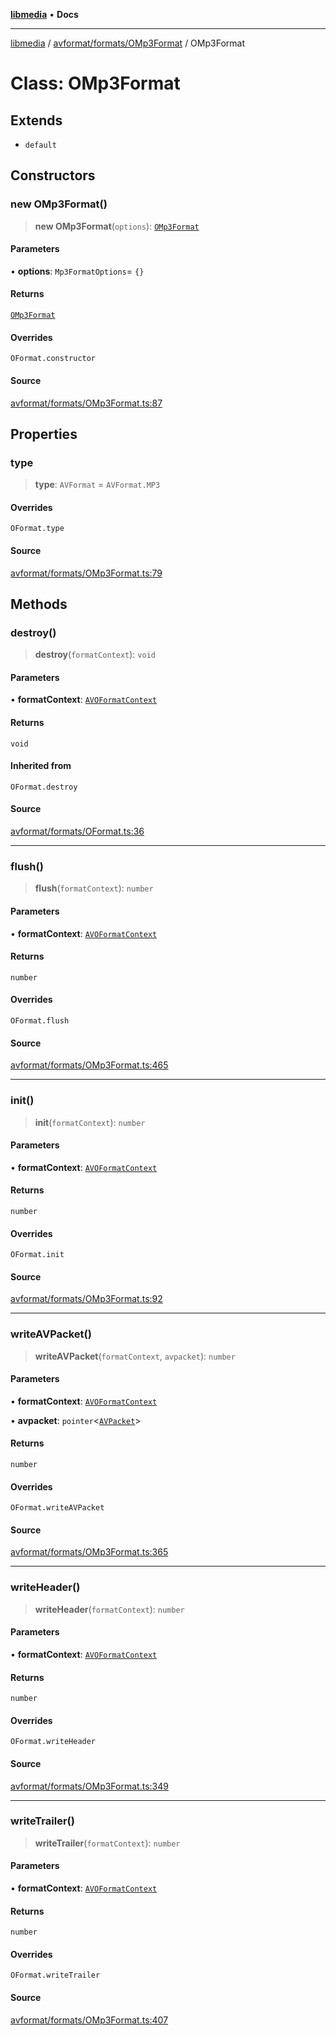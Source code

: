 [**libmedia**](../../../../README.md) • **Docs**

***

[libmedia](../../../../README.md) / [avformat/formats/OMp3Format](../README.md) / OMp3Format

# Class: OMp3Format

## Extends

- `default`

## Constructors

### new OMp3Format()

> **new OMp3Format**(`options`): [`OMp3Format`](OMp3Format.md)

#### Parameters

• **options**: `Mp3FormatOptions`= `{}`

#### Returns

[`OMp3Format`](OMp3Format.md)

#### Overrides

`OFormat.constructor`

#### Source

[avformat/formats/OMp3Format.ts:87](https://github.com/zhaohappy/libmedia/blob/83708827f1f74f03ced670ca9bc2d9d1e5e5366a/src/avformat/formats/OMp3Format.ts#L87)

## Properties

### type

> **type**: `AVFormat` = `AVFormat.MP3`

#### Overrides

`OFormat.type`

#### Source

[avformat/formats/OMp3Format.ts:79](https://github.com/zhaohappy/libmedia/blob/83708827f1f74f03ced670ca9bc2d9d1e5e5366a/src/avformat/formats/OMp3Format.ts#L79)

## Methods

### destroy()

> **destroy**(`formatContext`): `void`

#### Parameters

• **formatContext**: [`AVOFormatContext`](../../../AVFormatContext/interfaces/AVOFormatContext.md)

#### Returns

`void`

#### Inherited from

`OFormat.destroy`

#### Source

[avformat/formats/OFormat.ts:36](https://github.com/zhaohappy/libmedia/blob/83708827f1f74f03ced670ca9bc2d9d1e5e5366a/src/avformat/formats/OFormat.ts#L36)

***

### flush()

> **flush**(`formatContext`): `number`

#### Parameters

• **formatContext**: [`AVOFormatContext`](../../../AVFormatContext/interfaces/AVOFormatContext.md)

#### Returns

`number`

#### Overrides

`OFormat.flush`

#### Source

[avformat/formats/OMp3Format.ts:465](https://github.com/zhaohappy/libmedia/blob/83708827f1f74f03ced670ca9bc2d9d1e5e5366a/src/avformat/formats/OMp3Format.ts#L465)

***

### init()

> **init**(`formatContext`): `number`

#### Parameters

• **formatContext**: [`AVOFormatContext`](../../../AVFormatContext/interfaces/AVOFormatContext.md)

#### Returns

`number`

#### Overrides

`OFormat.init`

#### Source

[avformat/formats/OMp3Format.ts:92](https://github.com/zhaohappy/libmedia/blob/83708827f1f74f03ced670ca9bc2d9d1e5e5366a/src/avformat/formats/OMp3Format.ts#L92)

***

### writeAVPacket()

> **writeAVPacket**(`formatContext`, `avpacket`): `number`

#### Parameters

• **formatContext**: [`AVOFormatContext`](../../../AVFormatContext/interfaces/AVOFormatContext.md)

• **avpacket**: `pointer`\<[`AVPacket`](../../../../avutil/struct/avpacket/classes/AVPacket.md)\>

#### Returns

`number`

#### Overrides

`OFormat.writeAVPacket`

#### Source

[avformat/formats/OMp3Format.ts:365](https://github.com/zhaohappy/libmedia/blob/83708827f1f74f03ced670ca9bc2d9d1e5e5366a/src/avformat/formats/OMp3Format.ts#L365)

***

### writeHeader()

> **writeHeader**(`formatContext`): `number`

#### Parameters

• **formatContext**: [`AVOFormatContext`](../../../AVFormatContext/interfaces/AVOFormatContext.md)

#### Returns

`number`

#### Overrides

`OFormat.writeHeader`

#### Source

[avformat/formats/OMp3Format.ts:349](https://github.com/zhaohappy/libmedia/blob/83708827f1f74f03ced670ca9bc2d9d1e5e5366a/src/avformat/formats/OMp3Format.ts#L349)

***

### writeTrailer()

> **writeTrailer**(`formatContext`): `number`

#### Parameters

• **formatContext**: [`AVOFormatContext`](../../../AVFormatContext/interfaces/AVOFormatContext.md)

#### Returns

`number`

#### Overrides

`OFormat.writeTrailer`

#### Source

[avformat/formats/OMp3Format.ts:407](https://github.com/zhaohappy/libmedia/blob/83708827f1f74f03ced670ca9bc2d9d1e5e5366a/src/avformat/formats/OMp3Format.ts#L407)
